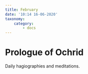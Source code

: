 ```yaml
---
title: February
date: '10:14 16-06-2020'
taxonomy:
    category:
        - docs
---
```


# Prologue of Ochrid

Daily hagiographies and meditations.